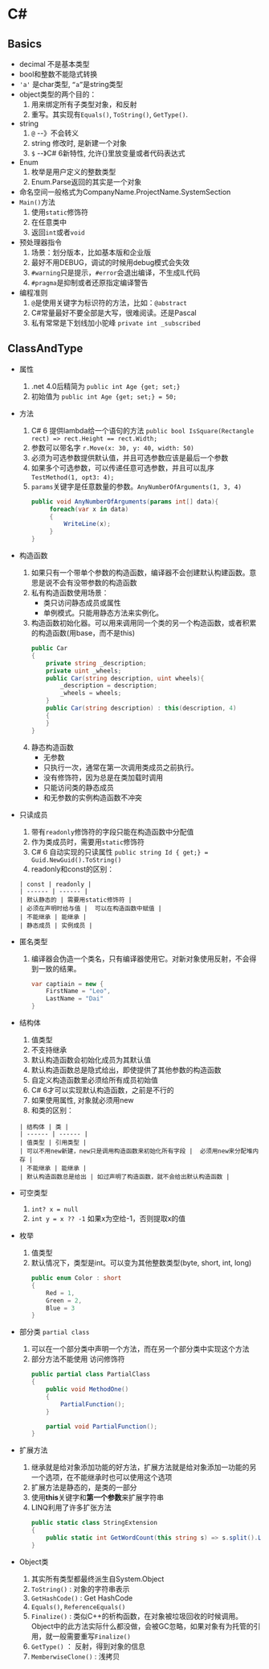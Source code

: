 # C#
## Basics
* decimal 不是基本类型
* bool和整数不能隐式转换
* `'a'` 是char类型, `“a”`是string类型
* object类型的两个目的：
   1. 用来绑定所有子类型对象，和反射
   2. 重写。其实现有`Equals()`, `ToString()`, `GetType()`.
* string
   1. `@` --》不会转义
   2. string 修改时, 是新建一个对象
   3. `$` --》C# 6新特性, 允许{}里放变量或者代码表达式
* Enum
   1. 枚举是用户定义的整数类型
   2. Enum.Parse返回的其实是一个对象
* 命名空间一般格式为CompanyName.ProjectName.SystemSection
* `Main()`方法
   1. 使用`static`修饰符
   2. 在任意类中
   3. 返回`int`或者`void`
* 预处理器指令
   1. 场景：划分版本，比如基本版和企业版
   2. 最好不用DEBUG，调试的时候用debug模式会失效
   3. `#warning`只是提示，`#error`会退出编译，不生成IL代码
   4. `#pragma`是抑制或者还原指定编译警告
* 编程准则
   1. `@`是使用关键字为标识符的方法，比如：`@abstract`
   2. C#常量最好不要全部是大写，很难阅读。还是Pascal
   3. 私有常常是下划线加小驼峰 `private int _subscribed`
## ClassAndType
* 属性
   1. .net 4.0后精简为 `public int Age {get; set;}`
   2. 初始值为 `public int Age {get; set;} = 50;`
* 方法
   1. C# 6 提供lambda给一个语句的方法 `public bool IsSquare(Rectangle rect) => rect.Height == rect.Width;`
   2. 参数可以带名字 `r.Move(x: 30, y: 40, width: 50)`
   3. 必须为可选参数提供默认值，并且可选参数应该是最后一个参数 
   4. 如果多个可选参数，可以传递任意可选参数，并且可以乱序 `TestMethod(1, opt3: 4);`
   5. `params`关键字是任意数量的参数。`AnyNumberOfArguments(1, 3, 4)`
      ```C#
      public void AnyNumberOfArguments(params int[] data){ 
           foreach(var x in data)
           {
               WriteLine(x);
           }
      }
      ```
* 构造函数
   1. 如果只有一个带单个参数的构造函数，编译器不会创建默认构建函数。意思是说不会有没带参数的构造函数
   2. 私有构造函数使用场景：
      + 类只访问静态成员或属性
      + 单例模式。只能用静态方法来实例化。
   3. 构造函数初始化器。可以用来调用同一个类的另一个构造函数，或者积累的构造函数(用base，而不是this)
      ```C#
      public Car
      {
          private string _description;
          private uint _wheels;
          public Car(string description, uint wheels){
              _description = description;
              _wheels = wheels;
          }
          public Car(string description) : this(description, 4)
          {
          }
      }
      ```
   4. 静态构造函数
      + 无参数
      + 只执行一次，通常在第一次调用类成员之前执行。
      + 没有修饰符，因为总是在类加载时调用
      + 只能访问类的静态成员
      + 和无参数的实例构造函数不冲突
  
* 只读成员
    1. 带有`readonly`修饰符的字段只能在构造函数中分配值
    2. 作为类成员时，需要用`static`修饰符
    3. C# 6 自动实现的只读属性 `public string Id { get;} = Guid.NewGuid().ToString()`
    4. readonly和const的区别：

      | const | readonly |
      | ------ | ------ |
      | 默认静态的 | 需要用static修饰符 |
      | 必须在声明时给与值 |  可以在构造函数中赋值 |
      | 不能继承 | 能继承 |
      | 静态成员 | 实例成员 |

* 匿名类型 
    1. 编译器会伪造一个类名，只有编译器使用它。对新对象使用反射，不会得到一致的结果。
       ```C#
       var captiain = new {
           FirstName = "Leo",
           LastName = "Dai"
       }
       ```
* 结构体
    1. 值类型
    2. 不支持继承
    3. 默认构造函数会初始化成员为其默认值
    4. 默认构造函数总是隐式给出，即使提供了其他参数的构造函数
    5. 自定义构造函数里必须给所有成员初始值
    6. C# 6才可以实现默认构造函数，之前是不行的
    7. 如果使用属性, 对象就必须用new
    8. 和类的区别：

      | 结构体 | 类 |
      | ------ | ------ |
      | 值类型 | 引用类型 |
      | 可以不用new新建，new只是调用构造函数来初始化所有字段 |  必须用new来分配堆内存 |
      | 不能继承 | 能继承 |
      | 默认构造函数总是给出 | 如过声明了构造函数，就不会给出默认构造函数 |
* 可空类型
    1. `int? x = null`
    2. `int y = x ?? -1` 如果x为空给-1，否则提取x的值
* 枚举
    1. 值类型
    2. 默认情况下，类型是int。可以变为其他整数类型(byte, short, int, long)
       ```C#
       public enum Color : short
       {
           Red = 1,
           Green = 2,
           Blue = 3
       }
       ```
*  部分类 `partial class`
    1. 可以在一个部分类中声明一个方法，而在另一个部分类中实现这个方法
    2. 部分方法不能使用 访问修饰符
       ```C#
       public partial class PartialClass
       {
           public void MethodOne()
           {
               PartialFunction();
           }
   
           partial void PartialFunction();
       }
       ```
*  扩展方法
    1. 继承就是给对象添加功能的好方法，扩展方法就是给对象添加一功能的另一个选项，在不能继承时也可以使用这个选项
    2. 扩展方法是静态的，是类的一部分
    3. 使用**this**关键字和**第一个参数**来扩展字符串
    4. LINQ利用了许多扩张方法
       ```C#
       public static class StringExtension
       {
           public static int GetWordCount(this string s) => s.split().Length;
       }
       ```
*  Object类
    1. 其实所有类型都最终派生自System.Object
    2. `ToString()` : 对象的字符串表示
    3. `GetHashCode()` : Get HashCode
    4. `Equals()`, `ReferenceEquals()`
    5. `Finalize()` : 类似C++的析构函数，在对象被垃圾回收的时候调用。Object中的此方法实际什么都没做，会被GC忽略，如果对象有为托管的引用，就一般需要重写`Finalize()`
    6. `GetType()` ： 反射，得到对象的信息
    7. `MemberwiseClone()` : 浅拷贝
